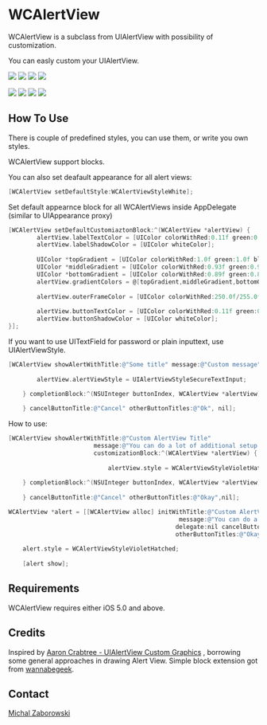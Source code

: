 WCAlertView
==========

WCAlertView is a subclass from UIAlertView with possibility of customization.

You can easly custom your UIAlertView.

[![](https://raw.github.com/m1entus/WCAlertView/master/Screens/1thumb.png)](https://raw.github.com/m1entus/WCAlertView/master/Screens/1.png)
[![](https://raw.github.com/m1entus/WCAlertView/master/Screens/2thumb.png)](https://raw.github.com/m1entus/WCAlertView/master/Screens/2.png)
[![](https://raw.github.com/m1entus/WCAlertView/master/Screens/3thumb.png)](https://raw.github.com/m1entus/WCAlertView/master/Screens/3.png)
[![](https://raw.github.com/m1entus/WCAlertView/master/Screens/4thumb.png)](https://raw.github.com/m1entus/WCAlertView/master/Screens/4.png)

[![](https://raw.github.com/m1entus/WCAlertView/master/Screens/5thumb.png)](https://raw.github.com/m1entus/WCAlertView/master/Screens/5.png)
[![](https://raw.github.com/m1entus/WCAlertView/master/Screens/6thumb.png)](https://raw.github.com/m1entus/WCAlertView/master/Screens/6.png)
[![](https://raw.github.com/m1entus/WCAlertView/master/Screens/7thumb.png)](https://raw.github.com/m1entus/WCAlertView/master/Screens/7.png)
[![](https://raw.github.com/m1entus/WCAlertView/master/Screens/8thumb.png)](https://raw.github.com/m1entus/WCAlertView/master/Screens/8.png)

## How To Use

There is couple of predefined styles, you can use them, or write you own styles.

WCAlertView support blocks.

You can also set deafault appearance for all alert views:

``` objective-c
[WCAlertView setDefaultStyle:WCAlertViewStyleWhite];
```

Set default appearnce block for all WCAlertViews inside AppDelegate (similar to UIAppearance proxy)

``` objective-c
[WCAlertView setDefaultCustomiaztonBlock:^(WCAlertView *alertView) {
        alertView.labelTextColor = [UIColor colorWithRed:0.11f green:0.08f blue:0.39f alpha:1.00f];
        alertView.labelShadowColor = [UIColor whiteColor];
        
        UIColor *topGradient = [UIColor colorWithRed:1.0f green:1.0f blue:1.0f alpha:1.0f];
        UIColor *middleGradient = [UIColor colorWithRed:0.93f green:0.94f blue:0.96f alpha:1.0f];
        UIColor *bottomGradient = [UIColor colorWithRed:0.89f green:0.89f blue:0.92f alpha:1.00f];
        alertView.gradientColors = @[topGradient,middleGradient,bottomGradient];
        
        alertView.outerFrameColor = [UIColor colorWithRed:250.0f/255.0f green:250.0f/255.0f blue:250.0f/255.0f alpha:1.0f];
        
        alertView.buttonTextColor = [UIColor colorWithRed:0.11f green:0.08f blue:0.39f alpha:1.00f];
        alertView.buttonShadowColor = [UIColor whiteColor];
}];
```

If you want to use UITextField for password or plain inputtext, use UIAlertViewStyle.

``` objective-c
[WCAlertView showAlertWithTitle:@"Some title" message:@"Custom message" customizationBlock:^(WCAlertView *alertView) {
        
        alertView.alertViewStyle = UIAlertViewStyleSecureTextInput;
        
    } completionBlock:^(NSUInteger buttonIndex, WCAlertView *alertView) {

    } cancelButtonTitle:@"Cancel" otherButtonTitles:@"Ok", nil];
```

How to use:

``` objective-c
[WCAlertView showAlertWithTitle:@"Custom AlertView Title" 
					    message:@"You can do a lot of additional setup using WCAlertView." 
					    customizationBlock:^(WCAlertView *alertView) {
					    
        					alertView.style = WCAlertViewStyleVioletHatched;
        					
    } completionBlock:^(NSUInteger buttonIndex, WCAlertView *alertView) {
        
    } cancelButtonTitle:@"Cancel" otherButtonTitles:@"Okay",nil];
```

``` objective-c
WCAlertView *alert = [[WCAlertView alloc] initWithTitle:@"Custom AlertView Title" 
												message:@"You can do a lot of additional setup using WCAlertView." 
											   delegate:nil cancelButtonTitle:@"Cancel" 
											   otherButtonTitles:@"Okay", nil];
											   
    alert.style = WCAlertViewStyleVioletHatched;
    
    [alert show];
```

## Requirements

WCAlertView requires either iOS 5.0 and above.

## Credits

Inspired by [Aaron Crabtree -  UIAlertView Custom Graphics](http://mobile.tutsplus.com) , borrowing some general approaches in drawing Alert View.
Simple block extension got from [wannabegeek](http://github.com/wannabegeek/UIAlertViewExtentsions).

## Contact

[Michal Zaborowski](http://github.com/m1entus) 
